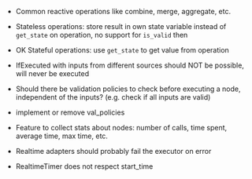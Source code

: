 - Common reactive operations like combine, merge, aggregate, etc.

- Stateless operations: store result in own state variable instead of `get_state` on operation, no support for `is_valid` then
- OK Stateful operations: use `get_state` to get value from operation

- IfExecuted with inputs from different sources should NOT be possible, will never be executed

- Should there be validation policies to check before executing a node,
  independent of the inputs? (e.g. check if all inputs are valid)
- implement or remove val_policies

- Feature to collect stats about nodes: number of calls, time spent, average time, max time, etc.

- Realtime adapters should probably fail the executor on error
- RealtimeTimer does not respect start_time
